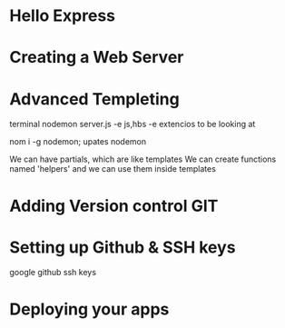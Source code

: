 # Hello Express

# Creating a Web Server

# Advanced Templeting
terminal
nodemon server.js -e js,hbs
-e  extencios to be looking at

nom i -g nodemon; upates nodemon

We can have partials, which are like templates
We can create functions named 'helpers' and we can use them inside templates 


# Adding Version control GIT

# Setting up Github & SSH keys
google github ssh keys

# Deploying your apps